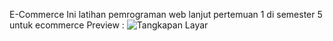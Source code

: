 E-Commerce
Ini latihan pemrograman web lanjut pertemuan 1 di semester 5 untuk ecommerce
Preview :
![Tangkapan Layar](https://github.com/Emzyjeppp/Tokoku.com/raw/main/Screenshot%20(273).png)
